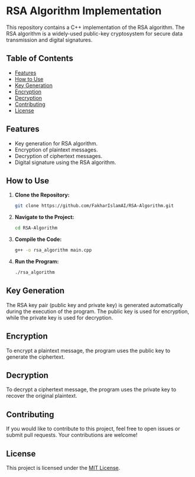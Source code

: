# RSA Algorithm Implementation

This repository contains a C++ implementation of the RSA algorithm. The RSA algorithm is a widely-used public-key cryptosystem for secure data transmission and digital signatures.

## Table of Contents

- [Features](#features)
- [How to Use](#how-to-use)
- [Key Generation](#key-generation)
- [Encryption](#encryption)
- [Decryption](#decryption)
- [Contributing](#contributing)
- [License](#license)

## Features

- Key generation for RSA algorithm.
- Encryption of plaintext messages.
- Decryption of ciphertext messages.
- Digital signature using the RSA algorithm.

## How to Use

1. **Clone the Repository:**

    ```bash
    git clone https://github.com/FakharIslamAI/RSA-Algorithm.git
    ```

2. **Navigate to the Project:**

    ```bash
    cd RSA-Algorithm
    ```

3. **Compile the Code:**

    ```bash
    g++ -o rsa_algorithm main.cpp
    ```

4. **Run the Program:**

    ```bash
    ./rsa_algorithm
    ```

## Key Generation

The RSA key pair (public key and private key) is generated automatically during the execution of the program. The public key is used for encryption, while the private key is used for decryption.

## Encryption

To encrypt a plaintext message, the program uses the public key to generate the ciphertext.

## Decryption

To decrypt a ciphertext message, the program uses the private key to recover the original plaintext.

## Contributing

If you would like to contribute to this project, feel free to open issues or submit pull requests. Your contributions are welcome!

## License

This project is licensed under the [MIT License](LICENSE.txt).
